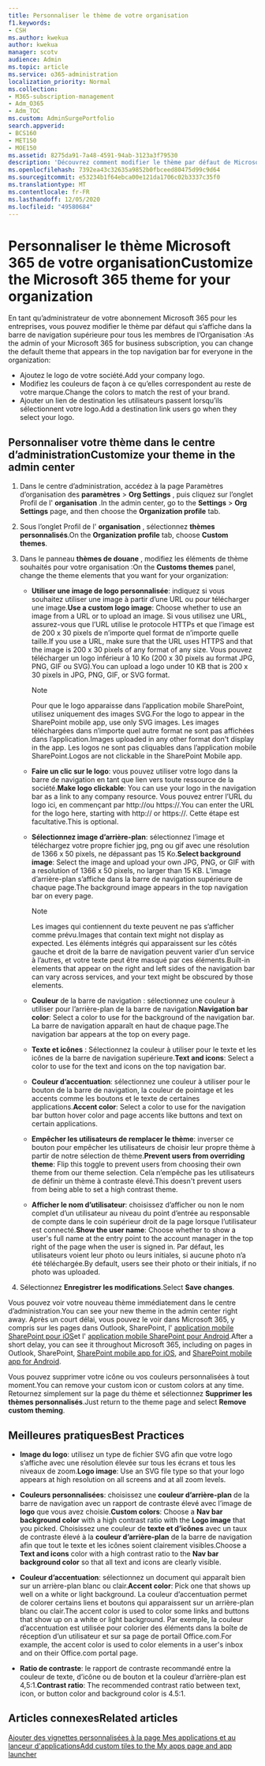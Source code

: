 ```yaml
---
title: Personnaliser le thème de votre organisation
f1.keywords:
- CSH
ms.author: kwekua
author: kwekua
manager: scotv
audience: Admin
ms.topic: article
ms.service: o365-administration
localization_priority: Normal
ms.collection:
- M365-subscription-management
- Adm_O365
- Adm_TOC
ms.custom: AdminSurgePortfolio
search.appverid:
- BCS160
- MET150
- MOE150
ms.assetid: 8275da91-7a48-4591-94ab-3123a3f79530
description: 'Découvrez comment modifier le thème par défaut de Microsoft 365 et le personnaliser pour qu’il corresponde au logo ou à la couleur de votre entreprise. '
ms.openlocfilehash: 7392ea43c32635a9852b0fbceed80475d99c9d64
ms.sourcegitcommit: e53234b1f64ebca00e121da1706c02b3337c35f0
ms.translationtype: MT
ms.contentlocale: fr-FR
ms.lasthandoff: 12/05/2020
ms.locfileid: "49580684"
---
```

# <a name="customize-the-microsoft-365-theme-for-your-organization"></a><span data-ttu-id="8760a-103">Personnaliser le thème Microsoft 365 de votre organisation</span><span class="sxs-lookup"><span data-stu-id="8760a-103">Customize the Microsoft 365 theme for your organization</span></span>

<span data-ttu-id="8760a-104">En tant qu’administrateur de votre abonnement Microsoft 365 pour les entreprises, vous pouvez modifier le thème par défaut qui s’affiche dans la barre de navigation supérieure pour tous les membres de l’Organisation :</span><span class="sxs-lookup"><span data-stu-id="8760a-104">As the admin of your Microsoft 365 for business subscription, you can change the default theme that appears in the top navigation bar for everyone in the organization:</span></span>

- <span data-ttu-id="8760a-105">Ajoutez le logo de votre société.</span><span class="sxs-lookup"><span data-stu-id="8760a-105">Add your company logo.</span></span>
- <span data-ttu-id="8760a-106">Modifiez les couleurs de façon à ce qu’elles correspondent au reste de votre marque.</span><span class="sxs-lookup"><span data-stu-id="8760a-106">Change the colors to match the rest of your brand.</span></span>
- <span data-ttu-id="8760a-107">Ajouter un lien de destination les utilisateurs passent lorsqu’ils sélectionnent votre logo.</span><span class="sxs-lookup"><span data-stu-id="8760a-107">Add a destination link users go when they select your logo.</span></span>
  
## <a name="customize-your-theme-in-the-admin-center"></a><span data-ttu-id="8760a-108">Personnaliser votre thème dans le centre d’administration</span><span class="sxs-lookup"><span data-stu-id="8760a-108">Customize your theme in the admin center</span></span>

1. <span data-ttu-id="8760a-109">Dans le centre d’administration, accédez à la page Paramètres d’organisation des **paramètres** \> **Org Settings** , puis cliquez sur l’onglet Profil de l' **organisation** .</span><span class="sxs-lookup"><span data-stu-id="8760a-109">In the admin center, go to the **Settings** \> **Org Settings** page, and then choose the **Organization profile** tab.</span></span>

2. <span data-ttu-id="8760a-110">Sous l’onglet Profil de l' **organisation** , sélectionnez **thèmes personnalisés**.</span><span class="sxs-lookup"><span data-stu-id="8760a-110">On the **Organization profile** tab, choose **Custom themes**.</span></span>

3. <span data-ttu-id="8760a-111">Dans le panneau **thèmes de douane** , modifiez les éléments de thème souhaités pour votre organisation :</span><span class="sxs-lookup"><span data-stu-id="8760a-111">On the **Customs themes** panel, change the theme elements that you want for your organization:</span></span>

    - <span data-ttu-id="8760a-112">**Utiliser une image de logo personnalisée**: indiquez si vous souhaitez utiliser une image à partir d’une URL ou pour télécharger une image.</span><span class="sxs-lookup"><span data-stu-id="8760a-112">**Use a custom logo image**: Choose whether to use an image from a URL or to upload an image.</span></span> <span data-ttu-id="8760a-113">Si vous utilisez une URL, assurez-vous que l’URL utilise le protocole HTTPs et que l’image est de 200 x 30 pixels de n’importe quel format de n’importe quelle taille.</span><span class="sxs-lookup"><span data-stu-id="8760a-113">If you use a URL, make sure that the URL uses HTTPS and that the image is 200 x 30 pixels of any format of any size.</span></span> <span data-ttu-id="8760a-114">Vous pouvez télécharger un logo inférieur à 10 Ko (200 x 30 pixels au format JPG, PNG, GIF ou SVG).</span><span class="sxs-lookup"><span data-stu-id="8760a-114">You can upload a logo under 10 KB that is 200 x 30 pixels in JPG, PNG, GIF, or SVG format.</span></span>

      > [!NOTE]
      > <span data-ttu-id="8760a-115">Pour que le logo apparaisse dans l’application mobile SharePoint, utilisez uniquement des images SVG.</span><span class="sxs-lookup"><span data-stu-id="8760a-115">For the logo to appear in the SharePoint mobile app, use only SVG images.</span></span> <span data-ttu-id="8760a-116">Les images téléchargées dans n’importe quel autre format ne sont pas affichées dans l’application.</span><span class="sxs-lookup"><span data-stu-id="8760a-116">Images uploaded in any other format don't display in the app.</span></span> <span data-ttu-id="8760a-117">Les logos ne sont pas cliquables dans l’application mobile SharePoint.</span><span class="sxs-lookup"><span data-stu-id="8760a-117">Logos are not clickable in the SharePoint Mobile app.</span></span>

    - <span data-ttu-id="8760a-118">**Faire un clic sur le logo**: vous pouvez utiliser votre logo dans la barre de navigation en tant que lien vers toute ressource de la société.</span><span class="sxs-lookup"><span data-stu-id="8760a-118">**Make logo clickable**: You can use your logo in the navigation bar as a link to any company resource.</span></span> <span data-ttu-id="8760a-119">Vous pouvez entrer l’URL du logo ici, en commençant par http://ou https://.</span><span class="sxs-lookup"><span data-stu-id="8760a-119">You can enter the URL for the logo here, starting with http:// or https://.</span></span> <span data-ttu-id="8760a-120">Cette étape est facultative.</span><span class="sxs-lookup"><span data-stu-id="8760a-120">This is optional.</span></span>

    - <span data-ttu-id="8760a-121">**Sélectionnez image d’arrière-plan**: sélectionnez l’image et téléchargez votre propre fichier jpg, png ou gif avec une résolution de 1366 x 50 pixels, ne dépassant pas 15 Ko.</span><span class="sxs-lookup"><span data-stu-id="8760a-121">**Select background image**: Select the image and upload your own JPG, PNG, or GIF with a resolution of 1366 x 50 pixels, no larger than 15 KB.</span></span> <span data-ttu-id="8760a-122">L’image d’arrière-plan s’affiche dans la barre de navigation supérieure de chaque page.</span><span class="sxs-lookup"><span data-stu-id="8760a-122">The background image appears in the top navigation bar on every page.</span></span>

      > [!NOTE]
      > <span data-ttu-id="8760a-123">Les images qui contiennent du texte peuvent ne pas s’afficher comme prévu.</span><span class="sxs-lookup"><span data-stu-id="8760a-123">Images that contain text might not display as expected.</span></span> <span data-ttu-id="8760a-124">Les éléments intégrés qui apparaissent sur les côtés gauche et droit de la barre de navigation peuvent varier d’un service à l’autres, et votre texte peut être masqué par ces éléments.</span><span class="sxs-lookup"><span data-stu-id="8760a-124">Built-in elements that appear on the right and left sides of the navigation bar can vary across services, and your text might be obscured by those elements.</span></span>

    - <span data-ttu-id="8760a-125">**Couleur** de la barre de navigation : sélectionnez une couleur à utiliser pour l’arrière-plan de la barre de navigation.</span><span class="sxs-lookup"><span data-stu-id="8760a-125">**Navigation bar color**: Select a color to use for the background of the navigation bar.</span></span> <span data-ttu-id="8760a-126">La barre de navigation apparaît en haut de chaque page.</span><span class="sxs-lookup"><span data-stu-id="8760a-126">The navigation bar appears at the top on every page.</span></span>

    - <span data-ttu-id="8760a-127">**Texte et icônes** : Sélectionnez la couleur à utiliser pour le texte et les icônes de la barre de navigation supérieure.</span><span class="sxs-lookup"><span data-stu-id="8760a-127">**Text and icons**: Select a color to use for the text and icons on the top navigation bar.</span></span>

    - <span data-ttu-id="8760a-128">**Couleur d’accentuation**: sélectionnez une couleur à utiliser pour le bouton de la barre de navigation, la couleur de pointage et les accents comme les boutons et le texte de certaines applications.</span><span class="sxs-lookup"><span data-stu-id="8760a-128">**Accent color**: Select a color to use for the navigation bar button hover color and page accents like buttons and text on certain applications.</span></span>

    - <span data-ttu-id="8760a-129">**Empêcher les utilisateurs de remplacer le thème**: inverser ce bouton pour empêcher les utilisateurs de choisir leur propre thème à partir de notre sélection de thème.</span><span class="sxs-lookup"><span data-stu-id="8760a-129">**Prevent users from overriding theme**: Flip this toggle to prevent users from choosing their own theme from our theme selection.</span></span> <span data-ttu-id="8760a-130">Cela n’empêche pas les utilisateurs de définir un thème à contraste élevé.</span><span class="sxs-lookup"><span data-stu-id="8760a-130">This doesn't prevent users from being able to set a high contrast theme.</span></span>

    - <span data-ttu-id="8760a-131">**Afficher le nom d’utilisateur**: choisissez d’afficher ou non le nom complet d’un utilisateur au niveau du point d’entrée au responsable de compte dans le coin supérieur droit de la page lorsque l’utilisateur est connecté.</span><span class="sxs-lookup"><span data-stu-id="8760a-131">**Show the user name**: Choose whether to show a user's full name at the entry point to the account manager in the top right of the page when the user is signed in.</span></span> <span data-ttu-id="8760a-132">Par défaut, les utilisateurs voient leur photo ou leurs initiales, si aucune photo n’a été téléchargée.</span><span class="sxs-lookup"><span data-stu-id="8760a-132">By default, users see their photo or their initials, if no photo was uploaded.</span></span>

4. <span data-ttu-id="8760a-133">Sélectionnez **Enregistrer les modifications**.</span><span class="sxs-lookup"><span data-stu-id="8760a-133">Select **Save changes**.</span></span>

<span data-ttu-id="8760a-134">Vous pouvez voir votre nouveau thème immédiatement dans le centre d’administration.</span><span class="sxs-lookup"><span data-stu-id="8760a-134">You can see your new theme in the admin center right away.</span></span> <span data-ttu-id="8760a-135">Après un court délai, vous pouvez le voir dans Microsoft 365, y compris sur les pages dans Outlook, SharePoint, l' [application mobile SharePoint pour iOS](https://support.microsoft.com/office/339402ce-16bb-4c97-9475-0c5375ccef7a)et l' [application mobile SharePoint pour Android](https://support.microsoft.com/office/d875654b-fb0a-4dbe-a17a-a676cf936284).</span><span class="sxs-lookup"><span data-stu-id="8760a-135">After a short delay, you can see it throughout Microsoft 365, including on pages in Outlook, SharePoint, [SharePoint mobile app for iOS](https://support.microsoft.com/office/339402ce-16bb-4c97-9475-0c5375ccef7a), and [SharePoint mobile app for Android](https://support.microsoft.com/office/d875654b-fb0a-4dbe-a17a-a676cf936284).</span></span>

<span data-ttu-id="8760a-136">Vous pouvez supprimer votre icône ou vos couleurs personnalisées à tout moment.</span><span class="sxs-lookup"><span data-stu-id="8760a-136">You can remove your custom icon or custom colors at any time.</span></span> <span data-ttu-id="8760a-137">Retournez simplement sur la page du thème et sélectionnez **Supprimer les thèmes personnalisés**.</span><span class="sxs-lookup"><span data-stu-id="8760a-137">Just return to the theme page and select **Remove custom theming**.</span></span>
  
## <a name="best-practices"></a><span data-ttu-id="8760a-138">Meilleures pratiques</span><span class="sxs-lookup"><span data-stu-id="8760a-138">Best Practices</span></span>

- <span data-ttu-id="8760a-139">**Image du logo**: utilisez un type de fichier SVG afin que votre logo s’affiche avec une résolution élevée sur tous les écrans et tous les niveaux de zoom.</span><span class="sxs-lookup"><span data-stu-id="8760a-139">**Logo image**: Use an SVG file type so that your logo appears at high resolution on all screens and at all zoom levels.</span></span>

- <span data-ttu-id="8760a-140">**Couleurs personnalisées**: choisissez une **couleur d’arrière-plan** de la barre de navigation avec un rapport de contraste élevé avec l’image de **logo** que vous avez choisie.</span><span class="sxs-lookup"><span data-stu-id="8760a-140">**Custom colors**: Choose a **Nav bar background color** with a high contrast ratio with the **Logo image** that you picked.</span></span> <span data-ttu-id="8760a-141">Choisissez une couleur de **texte et d’icônes** avec un taux de contraste élevé à la **couleur d’arrière-plan** de la barre de navigation afin que tout le texte et les icônes soient clairement visibles.</span><span class="sxs-lookup"><span data-stu-id="8760a-141">Choose a **Text and icons** color with a high contrast ratio to the **Nav bar background color** so that all text and icons are clearly visible.</span></span>

- <span data-ttu-id="8760a-142">**Couleur d’accentuation**: sélectionnez un document qui apparaît bien sur un arrière-plan blanc ou clair.</span><span class="sxs-lookup"><span data-stu-id="8760a-142">**Accent color**: Pick one that shows up well on a white or light background.</span></span> <span data-ttu-id="8760a-143">La couleur d’accentuation permet de colorer certains liens et boutons qui apparaissent sur un arrière-plan blanc ou clair.</span><span class="sxs-lookup"><span data-stu-id="8760a-143">The accent color is used to color some links and buttons that show up on a white or light background.</span></span> <span data-ttu-id="8760a-144">Par exemple, la couleur d’accentuation est utilisée pour colorier des éléments dans la boîte de réception d’un utilisateur et sur sa page de portail Office.com.</span><span class="sxs-lookup"><span data-stu-id="8760a-144">For example, the accent color is used to color elements in a user's inbox and on their Office.com portal page.</span></span>
  
- <span data-ttu-id="8760a-145">**Ratio de contraste**: le rapport de contraste recommandé entre la couleur de texte, d’icône ou de bouton et la couleur d’arrière-plan est 4,5:1.</span><span class="sxs-lookup"><span data-stu-id="8760a-145">**Contrast ratio**: The recommended contrast ratio between text, icon, or button color and background color is 4.5:1.</span></span>
  
## <a name="related-articles"></a><span data-ttu-id="8760a-146">Articles connexes</span><span class="sxs-lookup"><span data-stu-id="8760a-146">Related articles</span></span>

[<span data-ttu-id="8760a-147">Ajouter des vignettes personnalisées à la page Mes applications et au lanceur d'applications</span><span class="sxs-lookup"><span data-stu-id="8760a-147">Add custom tiles to the My apps page and app launcher</span></span>](../manage/customize-the-app-launcher.md)
